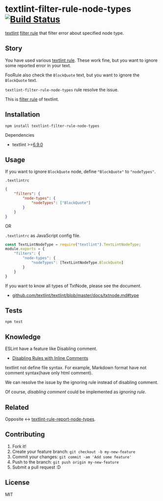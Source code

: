 # textlint-filter-rule-node-types [![Build Status](https://travis-ci.org/textlint/textlint-filter-rule-node-types.svg?branch=master)](https://travis-ci.org/textlint/textlint-filter-rule-node-types)

[textlint](https://textlint.github.io/ "textlint") [filter rule](https://github.com/textlint/textlint/blob/master/docs/filter-rule.md) that filter error about specified node type.

## Story

You have used various [textlint rule](https://github.com/textlint/textlint/wiki/Collection-of-textlint-rule "textlint rule").
These work fine, but you want to ignore some reported error in your text.

FooRule also check the `BlockQuote` text, but you want to ignore the `BlockQuote` text.

`textlint-filter-rule-node-types` rule resolve the issue.

This is [filter rule](https://github.com/textlint/textlint/blob/master/docs/filter-rule.md "Filter rule") of textlint.

## Installation

    npm install textlint-filter-rule-node-types

Dependencies

- textlint >=[6.9.0](https://github.com/textlint/textlint/releases/tag/6.9.0 "6.9.0")


## Usage

If you want to ignore `BlockQuote` node, define `"BlockQuote"` to `"nodeTypes"`.

`.textlintrc`

```json
{
    "filters": {
        "node-types": {
            "nodeTypes": ["BlockQuote"]
        }
    }
}
```

OR

`.textlintrc` as JavaScript config file.

```js
const TextLintNodeType = require("textlint").TextLintNodeType;
module.exports = {
    "filters": {
        "node-types": {
            "nodeTypes": [TextLintNodeType.BlockQuote]
        }
    }
}
```

If you want to know all types of TxtNode, please see the document.

- [github.com/textlint/textlint/blob/master/docs/txtnode.md#type](https://github.com/textlint/textlint/blob/master/docs/txtnode.md#type)

## Tests

    npm test

## Knowledge

ESLint have a feature like Disabling comment.

- [Disabling Rules with Inline Comments](http://eslint.org/docs/user-guide/configuring#disabling-rules-with-inline-comments "Disabling Rules with Inline Comments")

textlint not define file syntax. For example, Markdown format have not comment syntax(have only html comment).

We can resolve the issue by the ignoring rule instead of disabling comment.

Of course, _disabling comment_ could be implemented as _ignoring rule_. 

## Related

Opposite <-> [textlint-rule-report-node-types](https://github.com/textlint/textlint-rule-report-node-types "textlint-rule-report-node-types").

## Contributing

1. Fork it!
2. Create your feature branch: `git checkout -b my-new-feature`
3. Commit your changes: `git commit -am 'Add some feature'`
4. Push to the branch: `git push origin my-new-feature`
5. Submit a pull request :D

## License

MIT
